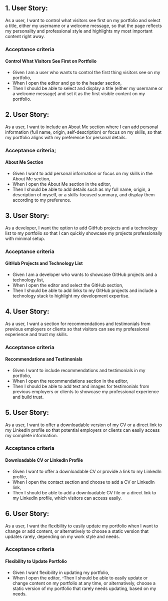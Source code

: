 ## 1.	User Story: 
As a user, I want to control what visitors see first on my portfolio and select a title, either my username or a welcome message, so that the page reflects my personality and professional style and highlights my most important content right away.

### Acceptance criteria
#### Control What Visitors See First on Portfolio
- Given I am a user who wants to control the first thing visitors see on my portfolio,
- When I open the editor and go to the header section,
- Then I should be able to select and display a title (either my username or a welcome message) and set it as the first visible content on my portfolio.

## 2. User Story: 
As a user, I want to include an About Me section where I can add personal information (full name, origin, self-description) or focus on my skills, so that my portfolio aligns with my preference for personal details.

### Acceptance criteria;
#### About Me Section
- Given I want to add personal information or focus on my skills in the About Me section,
- When I open the About Me section in the editor,
- Then I should be able to add details such as my full name, origin, a description of myself, or a skills-focused summary, and display them according to my preference.

## 3. User Story: 
As a developer, I want the option to add GitHub projects and a technology list to my portfolio so that I can quickly showcase my projects professionally with minimal setup.

### Acceptance criteria
#### GitHub Projects and Technology List
- Given I am a developer who wants to showcase GitHub projects and a technology list,
- When I open the editor and select the GitHub section,
- Then I should be able to add links to my GitHub projects and include a technology stack to highlight my development expertise.

## 4. User Story:
As a user, I want a section for recommendations and testimonials from previous employers or clients so that visitors can see my professional experience and trust my skills.

### Acceptance criteria
#### Recommendations and Testimonials
- Given I want to include recommendations and testimonials in my portfolio,
- When I open the recommendations section in the editor,
- Then I should be able to add text and images for testimonials from previous employers or clients to showcase my professional experience and build trust.

## 5.	User Story:
As a user, I want to offer a downloadable version of my CV or a direct link to my LinkedIn profile so that potential employers or clients can easily access my complete information.

### Acceptance criteria
#### Downloadable CV or LinkedIn Profile
- Given I want to offer a downloadable CV or provide a link to my LinkedIn profile,
- When I open the contact section and choose to add a CV or LinkedIn link,
- Then I should be able to add a downloadable CV file or a direct link to my LinkedIn profile, which visitors can access easily.

## 6.	User Story: 
As a user, I want the flexibility to easily update my portfolio when I want to change or add content, or alternatively to choose a static version that updates rarely, depending on my work style and needs.

### Acceptance criteria
#### Flexibility to Update Portfolio
- Given I want flexibility in updating my portfolio,
- When I open the editor,
-Then I should be able to easily update or change content on my portfolio at any time, or alternatively, choose a static version of my portfolio that rarely needs updating, based on my needs.
